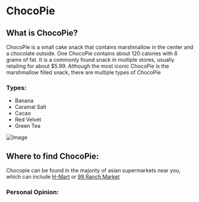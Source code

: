# ChocoPie
## What is ChocoPie?
ChocoPie is a small cake snack that contains marshmallow in the center and a chocolate outside. One ChocoPie contains about 120 calories with 6 grams of fat. It is a commonly found snack in multiple stores, usually retailing for about $5.99. Although the most iconic ChocoPie is the marshmallow filled snack, there are multiple types of ChocoPie
### Types:
 - Banana 
 - Caramal Salt
 - Cacao
 - Red Velvet
 - Green Tea

![Image](https://upload.wikimedia.org/wikipedia/commons/thumb/c/c2/ORION_-_Choco_Pie.jpg/800px-ORION_-_Choco_Pie.jpg?20210905074229)
## Where to find ChocoPie:
Chocopie can be found in the majority of asian supermarkets near you, which can include [H-Mart](https://www.hmart.com/) or [99 Ranch Market](https://www.99ranch.com/)

### Personal Opinion:
